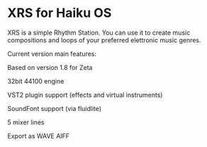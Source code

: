 # XRS for Haiku OS
XRS is a simple Rhythm Station. You can use it to create music compositions and loops of your preferred elettronic music genres.

Current version main features:

Based on version 1.8 for Zeta

32bit 44100 engine

VST2 plugin support (effects and virtual instruments)

SoundFont support (via fluidlite)

5 mixer lines

Export as WAVE AIFF



